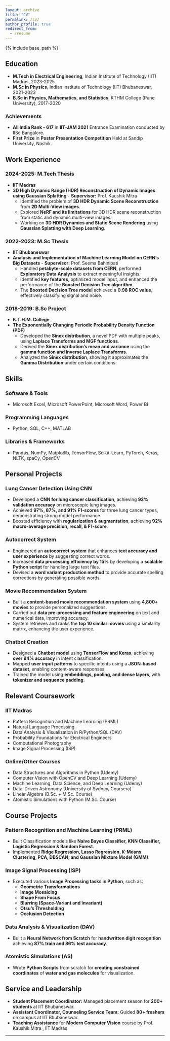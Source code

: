 ```yaml
---
layout: archive
title: "CV"
permalink: /cv/
author_profile: true
redirect_from:
  - /resume
---
```


{% include base_path %}

## Education

* **M.Tech in Electrical Engineering**, Indian Institute of Technology (IIT) Madras, 2023-2025 
* **M.Sc in Physics**, Indian Institute of Technology (IIT) Bhubaneswar, 2021-2023 
* **B.Sc in Physics, Mathematics, and Statistics**, KTHM College (Pune University), 2017-2020   
  

### Achievements
* **All India Rank - 617** in **IIT-JAM 2021** Entrance Examination conducted by IISc Bangalore.  
* **First Prize** in **Poster Presentation Competition** Held at Sandip University, Nashik.  
  

## Work Experience

### 2024-2025: M.Tech Thesis  
* **IIT Madras**  
* **3D High Dynamic Range (HDR) Reconstruction of Dynamic Images using Gaussian Splatting** - **Supervisor:** Prof. Kaushik Mitra  
  - Identified the problem of **3D HDR Dynamic Scene Reconstruction** from **2D Multi-View images**.  
  - Explored **NeRF and its limitations** for 3D HDR scene reconstruction from static and dynamic multi-view images.  
  - Working on **3D HDR Dynamics and Static Scene Rendering** using **Gaussian Splatting with Deep Learning**.  

### 2022-2023: M.Sc Thesis  
* **IIT Bhubaneswar**  
* **Analysis and Implementation of Machine Learning Model on CERN’s Big Datasets** - **Supervisor:** Prof. Seema Bahinipati  
  - Handled **petabyte-scale datasets from CERN**, performed **Exploratory Data Analysis** to extract meaningful insights.  
  - Identified **key features**, optimized model input, and enhanced the performance of the **Boosted Decision Tree algorithm**.  
  - The **Boosted Decision Tree model** achieved a **0.98 ROC value**, effectively classifying signal and noise.  

### 2018-2019: B.Sc Project  
* **K.T.H.M. College**  
* **The Exponentially Changing Periodic Probability Density Function (PDF)**  
  - Developed the **Sinex distribution**, a novel PDF with multiple peaks, using **Laplace Transforms and MGF functions**.  
  - Derived the **Sinex distribution’s mean and variance** using the **gamma function and Inverse Laplace Transforms**.  
  - Analyzed the **Sinex distribution**, showing it approximates the **Gamma Distribution** under certain conditions.  

## Skills

### Software & Tools  
* Microsoft Excel, Microsoft PowerPoint, Microsoft Word, Power BI  

### Programming Languages  
* Python, SQL, C++, MATLAB  

### Libraries & Frameworks  
* Pandas, NumPy, Matplotlib, TensorFlow, Scikit-Learn, PyTorch, Keras, NLTK, spaCy, OpenCV  

## Personal Projects

### **Lung Cancer Detection Using CNN**  
* Developed a **CNN for lung cancer classification**, achieving **92% validation accuracy** on microscopic lung images.  
* Achieved **97%, 87%, and 91% F1-scores** for three lung cancer types, demonstrating strong model performance.  
* Boosted efficiency with **regularization & augmentation**, achieving **92% macro-average precision, recall, & F1-score**.  

### **Autocorrect System**  
* Engineered an **autocorrect system** that enhances **text accuracy and user experience** by suggesting correct words.  
* Increased **data processing efficiency by 15%** by developing a **scalable Python script** for handling large text files.  
* Devised a **word variant production method** to provide accurate spelling corrections by generating possible words.  

### **Movie Recommendation System**  
* Built a **content-based movie recommendation system** using **4,800+ movies** to provide personalized suggestions.  
* Carried out **data pre-processing and feature engineering** on text and numerical data, improving accuracy.  
* System retrieves and ranks the **top 10 similar movies** using a similarity matrix, enhancing the user experience.  

### **Chatbot Creation**  
* Designed a **Chatbot model** using **TensorFlow and Keras**, achieving **over 94% accuracy** in intent classification.  
* Mapped **user input patterns** to specific intents using a **JSON-based dataset**, enabling content-aware responses.  
* Trained the model using **embeddings, pooling, and dense layers**, with **tokenizer and sequence padding**.  

## Relevant Coursework

### IIT Madras  
* Pattern Recognition and Machine Learning (PRML)  
* Natural Language Processing  
* Data Analysis & Visualization in R/Python/SQL (DAV)  
* Probability Foundations for Electrical Engineers  
* Computational Photography  
* Image Signal Processing (ISP)  

### Online/Other Courses  
* Data Structures and Algorithms in Python (Udemy)  
* Computer Vision with OpenCV and Deep Learning (Udemy)  
* Machine Learning, Data Science, and Deep Learning (Udemy)  
* Data-Driven Astronomy (University of Sydney, Coursera)  
* Linear Algebra (B.Sc. + M.Sc. Course)  
* Atomistic Simulations with Python (M.Sc. Course)  

## Course Projects  

### **Pattern Recognition and Machine Learning (PRML)**  
* Built Classification models like **Naive Bayes Classifier, KNN Classifier, Logistic Regression & Random Forest**.  
* Implemented **Ridge Regression, Lasso Regression, K-Means Clustering, PCA, DBSCAN, and Gaussian Mixture Model (GMM)**.  

### **Image Signal Processing (ISP)**  
* Executed various **Image Processing tasks in Python**, such as:  
  - **Geometric Transformations**  
  - **Image Mosaicing**  
  - **Shape From Focus**  
  - **Blurring (Space-Variant and Invariant)**  
  - **Otsu’s Thresholding**  
  - **Occlusion Detection**  

### **Data Analysis & Visualization (DAV)**  
* Built a **Neural Network from Scratch** for **handwritten digit recognition** achieving **87% train and 86% test accuracy**.  

### **Atomistic Simulations (AS)**  
* Wrote **Python Scripts** from scratch for **creating constrained coordinates** of **water and gas molecules** for visualization.  

## Service and Leadership  

* **Student Placement Coordinator:** Managed placement season for **200+ students** at IIT Bhubaneswar.  
* **Assistant Coordinator, Counseling Service Team:** Guided **80+ freshers** on campus at IIT Bhubaneswar.
* **Teaching Assistance** for **Modern Computer Vision** course by Prof. Kaushik Mitra , IIT Madras  


---


